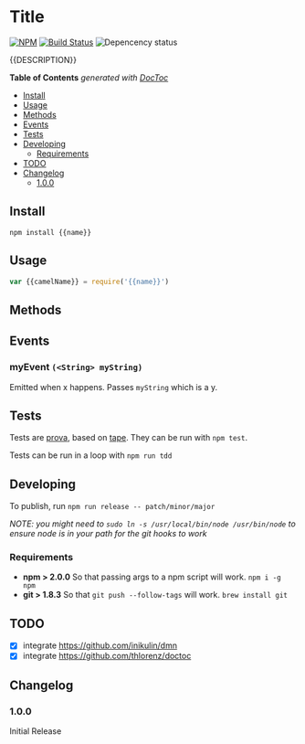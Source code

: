 # Title

[![NPM](https://nodei.co/npm/{{name}}.png)](https://nodei.co/npm/{{name}}/) [![Build Status](https://travis-ci.org/{{username}}/{{name}}.png?branch=master)](https://travis-ci.org/{{username}}/{{name}}) ![Depencency status](https://david-dm.org/{{username}}/{{name}}.png)

{{DESCRIPTION}}

<!-- START doctoc generated TOC please keep comment here to allow auto update -->
<!-- DON'T EDIT THIS SECTION, INSTEAD RE-RUN doctoc TO UPDATE -->
**Table of Contents**  *generated with [DocToc](http://doctoc.herokuapp.com/)*

- [Install](#install)
- [Usage](#usage)
- [Methods](#methods)
- [Events](#events)
- [Tests](#tests)
- [Developing](#developing)
  - [Requirements](#requirements)
- [TODO](#todo)
- [Changelog](#changelog)
  - [1.0.0](#100)

<!-- END doctoc generated TOC please keep comment here to allow auto update -->


## Install
`npm install {{name}}`

## Usage
```js
var {{camelName}} = require('{{name}}')

```

## Methods

## Events
### myEvent `(<String> myString)`
Emitted when x happens. Passes `myString` which is a y.

## Tests
Tests are [prova](https://github.com/azer/prova), based on [tape](https://github.com/substack/tape). They can be run with `npm test`.

Tests can be run in a loop with `npm run tdd`

## Developing
To publish, run `npm run release -- patch/minor/major`

_NOTE: you might need to `sudo ln -s /usr/local/bin/node /usr/bin/node` to ensure node is in your path for the git hooks to work_

### Requirements
* **npm > 2.0.0** So that passing args to a npm script will work. `npm i -g npm`
* **git > 1.8.3** So that `git push --follow-tags` will work. `brew install git`

## TODO
* [x] integrate https://github.com/inikulin/dmn
* [x] integrate https://github.com/thlorenz/doctoc

## Changelog
### 1.0.0
Initial Release
